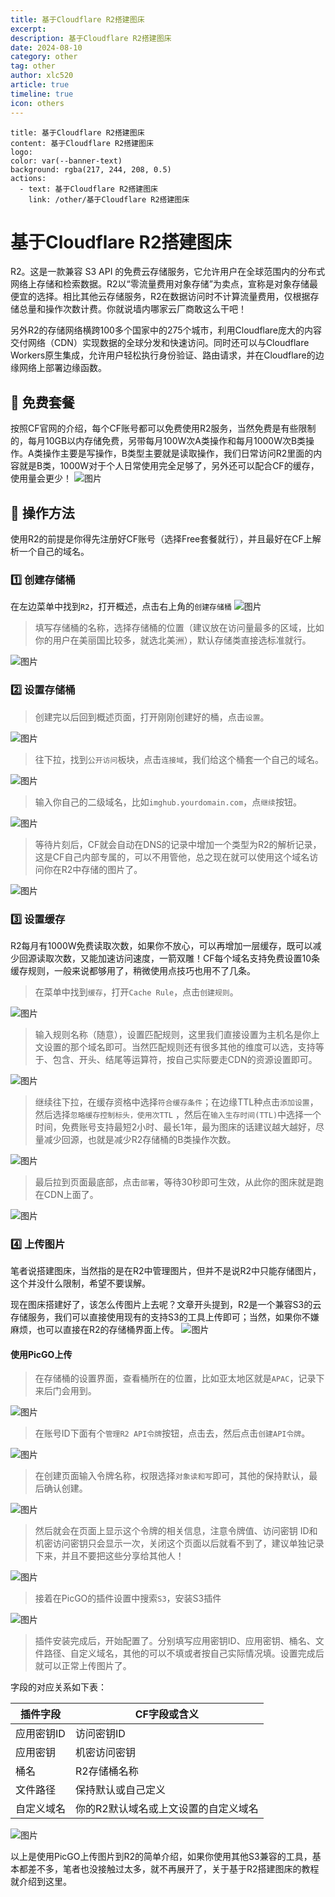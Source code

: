 ```yaml
---
title: 基于Cloudflare R2搭建图床
excerpt:
description: 基于Cloudflare R2搭建图床
date: 2024-08-10
category: other
tag: other
author: xlc520
article: true
timeline: true
icon: others
---
```


```component VPBanner
title: 基于Cloudflare R2搭建图床
content: 基于Cloudflare R2搭建图床
logo: 
color: var(--banner-text)
background: rgba(217, 244, 208, 0.5)
actions:
  - text: 基于Cloudflare R2搭建图床
    link: /other/基于Cloudflare R2搭建图床
```

# 基于Cloudflare R2搭建图床

R2。这是一款兼容 S3 API
的免费云存储服务，它允许用户在全球范围内的分布式网络上存储和检索数据。R2以“零流量费用对象存储”为卖点，宣称是对象存储最便宜的选择。相比其他云存储服务，R2在数据访问时不计算流量费用，仅根据存储总量和操作次数计费。你就说墙内哪家云厂商敢这么干吧！

另外R2的存储网络横跨100多个国家中的275个城市，利用Cloudflare庞大的内容交付网络（CDN）实现数据的全球分发和快速访问。同时还可以与Cloudflare
Workers原生集成，允许用户轻松执行身份验证、路由请求，并在Cloudflare的边缘网络上部署边缘函数。

## 🦄 免费套餐

按照CF官网的介绍，每个CF账号都可以免费使用R2服务，当然免费是有些限制的，每月10GB以内存储免费，另带每月100W次A类操作和每月1000W次B类操作。A类操作主要是写操作，B类型主要就是读取操作，我们日常访问R2里面的内容就是B类，1000W对于个人日常使用完全足够了，另外还可以配合CF的缓存，使用量会更少！
![图片](https://bitbucket.org/xlc520/blogasset/raw/main/images/2024/640-1723299227987-0.webp)

## 🦌 操作方法

使用R2的前提是你得先注册好CF账号（选择Free套餐就行），并且最好在CF上解析一个自己的域名。

### 1️⃣ 创建存储桶

在左边菜单中找到`R2`，打开概述，点击右上角的`创建存储桶`
![图片](https://bitbucket.org/xlc520/blogasset/raw/main/images/2024/640-1723299227987-1.webp)

> 填写存储桶的名称，选择存储桶的位置（建议放在访问量最多的区域，比如你的用户在美丽国比较多，就选北美洲），默认存储类直接选标准就行。

![图片](https://bitbucket.org/xlc520/blogasset/raw/main/images/2024/640-1723299227987-2.webp)

### 2️⃣ 设置存储桶

> 创建完以后回到概述页面，打开刚刚创建好的桶，点击`设置`。

![图片](https://bitbucket.org/xlc520/blogasset/raw/main/images/2024/640-1723299227987-3.webp)

> 往下拉，找到`公开访问`板块，点击`连接域`，我们给这个桶套一个自己的域名。

![图片](https://bitbucket.org/xlc520/blogasset/raw/main/images/2024/640-1723299227987-4.webp)

> 输入你自己的二级域名，比如`imghub.yourdomain.com`，点`继续`按钮。

![图片](https://bitbucket.org/xlc520/blogasset/raw/main/images/2024/640-1723299227987-5.webp)

> 等待片刻后，CF就会自动在DNS的记录中增加一个类型为R2的解析记录，这是CF自己内部专属的，可以不用管他，总之现在就可以使用这个域名访问你在R2中存储的图片了。

![图片](https://bitbucket.org/xlc520/blogasset/raw/main/images/2024/640-1723299227987-6.webp)

### 3️⃣ 设置缓存

R2每月有1000W免费读取次数，如果你不放心，可以再增加一层缓存，既可以减少回源读取次数，又能加速访问速度，一箭双雕！CF每个域名支持免费设置10条缓存规则，一般来说都够用了，稍微使用点技巧也用不了几条。

> 在菜单中找到`缓存`，打开`Cache Rule`，点击`创建规则`。

![图片](https://bitbucket.org/xlc520/blogasset/raw/main/images/2024/640-1723299227987-7.webp)

> 输入规则名称（随意），设置匹配规则，这里我们直接设置为主机名是你上文设置的那个域名即可。当然匹配规则还有很多其他的维度可以选，支持等于、包含、开头、结尾等运算符，按自己实际要走CDN的资源设置即可。

![图片](https://bitbucket.org/xlc520/blogasset/raw/main/images/2024/640-1723299227987-8.webp)

> 继续往下拉，在缓存资格中选择`符合缓存条件`；在边缘TTL种点击`添加设置`，然后选择`忽略缓存控制标头，使用次TTL`
> ，然后在`输入生存时间(TTL)`中选择一个时间，免费账号支持最短2小时、最长1年，最为图床的话建议越大越好，尽量减少回源，也就是减少R2存储桶的B类操作次数。

![图片](https://bitbucket.org/xlc520/blogasset/raw/main/images/2024/640-1723299227988-9.webp)

> 最后拉到页面最底部，点击`部署`，等待30秒即可生效，从此你的图床就是跑在CDN上面了。

![图片](https://bitbucket.org/xlc520/blogasset/raw/main/images/2024/640-1723299227988-10.webp)

### 4️⃣ 上传图片

笔者说搭建图床，当然指的是在R2中管理图片，但并不是说R2中只能存储图片，这个并没什么限制，希望不要误解。

现在图床搭建好了，该怎么传图片上去呢？文章开头提到，R2是一个兼容S3的云存储服务，我们可以直接使用现有的支持S3的工具上传即可；当然，如果你不嫌麻烦，也可以直接在R2的存储桶界面上传。
![图片](https://bitbucket.org/xlc520/blogasset/raw/main/images/2024/640-1723299227988-11.webp)

#### 使用PicGO上传

> 在存储桶的设置界面，查看桶所在的位置，比如亚太地区就是`APAC`，记录下来后门会用到。

![图片](https://bitbucket.org/xlc520/blogasset/raw/main/images/2024/640-1723299227988-12.webp)

> 在账号ID下面有个`管理R2 API令牌`按钮，点击去，然后点击`创建API令牌`。

![图片](https://bitbucket.org/xlc520/blogasset/raw/main/images/2024/640-1723299227988-13.webp)

> 在创建页面输入令牌名称，权限选择`对象读和写`即可，其他的保持默认，最后确认创建。

![图片](https://bitbucket.org/xlc520/blogasset/raw/main/images/2024/640-1723299227988-14.webp)

> 然后就会在页面上显示这个令牌的相关信息，注意令牌值、访问密钥 ID和机密访问密钥只会显示一次，关闭这个页面以后就看不到了，建议单独记录下来，并且不要把这些分享给其他人！

![图片](https://bitbucket.org/xlc520/blogasset/raw/main/images/2024/640-1723299227988-15.webp)

> 接着在PicGO的插件设置中搜索`S3`，安装S3插件

![图片](https://bitbucket.org/xlc520/blogasset/raw/main/images/2024/640-1723299227988-16.webp)

> 插件安装完成后，开始配置了。分别填写应用密钥ID、应用密钥、桶名、文件路径、自定义域名，其他的可以不填或者按自己实际情况填。设置完成后就可以正常上传图片了。

字段的对应关系如下表：

| 插件字段   | CF字段或含义             |
|--------|---------------------|
| 应用密钥ID | 访问密钥ID              |
| 应用密钥   | 机密访问密钥              |
| 桶名     | R2存储桶名称             |
| 文件路径   | 保持默认或自己定义           |
| 自定义域名  | 你的R2默认域名或上文设置的自定义域名 |

![图片](https://bitbucket.org/xlc520/blogasset/raw/main/images/2024/640-1723299227989-17.webp)

以上是使用PicGO上传图片到R2的简单介绍，如果你使用其他S3兼容的工具，基本都差不多，笔者也没接触过太多，就不再展开了，关于基于R2搭建图床的教程就介绍到这里。




<Share colorful service="email,qq,qzone,qrcode,weibo,telegram,twitter" />
